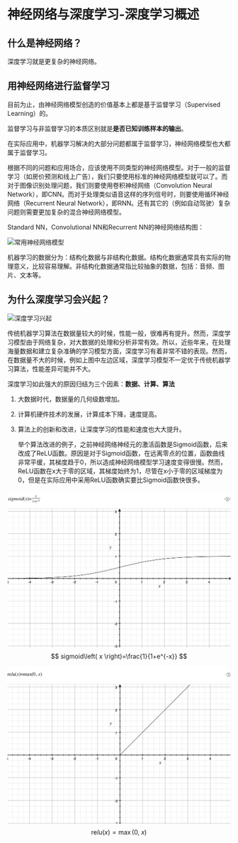 # 神经网络与深度学习-深度学习概述

## 什么是神经网络？ 

深度学习就是更复杂的神经网络。

## 用神经网络进行监督学习

目前为止，由神经网络模型创造的价值基本上都是基于监督学习（Supervised Learning）的。

监督学习与非监督学习的本质区别就是**是否已知训练样本的输出**。

在实际应用中，机器学习解决的大部分问题都属于监督学习，神经网络模型也大都属于监督学习。

根据不同的问题和应用场合，应该使用不同类型的神经网络模型。对于一般的监督学习（如房价预测和线上广告），我们只要使用标准的神经网络模型就可以了。而对于图像识别处理问题，我们则要使用卷积神经网络（Convolution Neural Network），即CNN。而对于处理类似语音这样的序列信号时，则要使用循环神经网络（Recurrent Neural Network），即RNN。还有其它的（例如自动驾驶）复杂问题则需要更加复杂的混合神经网络模型。

Standard NN，Convolutional NN和Recurrent NN的神经网络结构图：

![常用神经网络模型](http://img.blog.csdn.net/20170925095229513?)

机器学习的数据分为：结构化数据与非结构化数据。结构化数据通常具有实际的物理意义，比较容易理解。非结构化数据通常指比较抽象的数据，包括：音频、图片、文本等。

## 为什么深度学习会兴起？

![深度学习兴起](http://img.blog.csdn.net/20170925095445485?)

传统机器学习算法在数据量较大的时候，性能一般，很难再有提升。然而，深度学习模型由于网络复杂，对大数据的处理和分析非常有效。所以，近些年来，在处理海量数据和建立复杂准确的学习模型方面，深度学习有着非常不错的表现。然而，在数据量不大的时候，例如上图中左边区域，深度学习模型不一定优于传统机器学习算法，性能差异可能并不大。

深度学习如此强大的原因归结为三个因素：**数据、计算、算法**

1. 大数据时代，数据量的几何级数增加。

2. 计算机硬件技术的发展，计算成本下降，速度提高。

3. 算法上的创新和改进，让深度学习的性能和速度也大大提升。

   举个算法改进的例子，之前神经网络神经元的激活函数是Sigmoid函数，后来改成了ReLU函数。原因是对于Sigmoid函数，在远离零点的位置，函数曲线非常平缓，其梯度趋于0，所以造成神经网络模型学习速度变得很慢。然而，ReLU函数在x大于零的区域，其梯度始终为1，尽管在x小于零的区域梯度为0，但是在实际应用中采用ReLU函数确实要比Sigmoid函数快很多。


![sigmoid](sigmoid.png)
$$
sigmoid\left( x \right)=\frac{1}{1+e^{-x}}
$$

![relu](relu.png)
$$
\mbox{re}lu\left( x \right)=\max \left( 0,\; x \right)
$$
